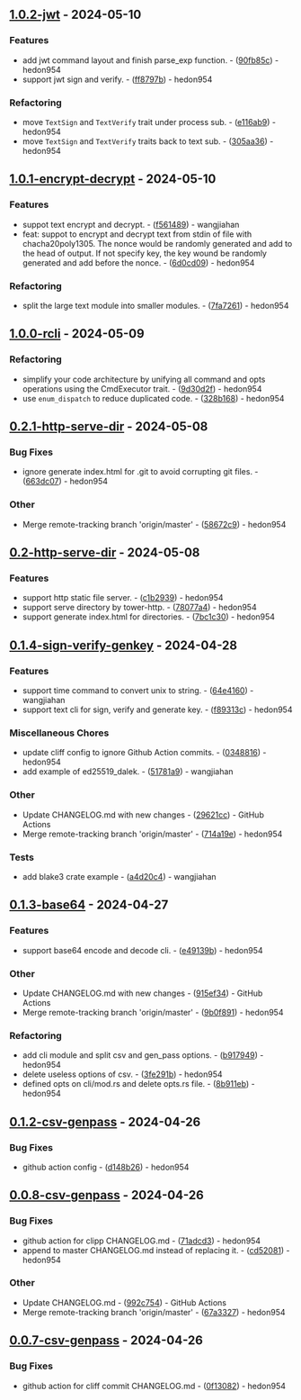 ## [1.0.2-jwt](https://github.com/hedon-rust-road/rcli/compare/v1.0.1-encrypt-decrypt..v1.0.2-jwt) - 2024-05-10

### Features

- add jwt command layout and finish parse_exp function. - ([90fb85c](https://github.com/hedon-rust-road/rcli/commit/90fb85c6799863522b634aaab2823db31bb6686b)) - hedon954
- support jwt sign and verify. - ([ff8797b](https://github.com/hedon-rust-road/rcli/commit/ff8797b5b0b1330314a1a0a6db6317906ee00f1f)) - hedon954

### Refactoring

- move `TextSign` and `TextVerify` trait under process sub. - ([e116ab9](https://github.com/hedon-rust-road/rcli/commit/e116ab957510b714291f7f8439a3b42d71471d9d)) - hedon954
- move `TextSign` and `TextVerify` traits back to text sub. - ([305aa36](https://github.com/hedon-rust-road/rcli/commit/305aa3645a3acd2684b2072dee81f51a2d2daa5d)) - hedon954

<!-- generated by git-cliff -->
## [1.0.1-encrypt-decrypt](https://github.com/hedon-rust-road/rcli/compare/v1.0.0-rcli..v1.0.1-encrypt-decrypt) - 2024-05-10

### Features

- suppot text encrypt and decrypt. - ([f561489](https://github.com/hedon-rust-road/rcli/commit/f561489addc667b06c8b7aa4e73f7dc174c40a80)) - wangjiahan
- feat: suppot to encrypt and decrypt text from stdin of file with chacha20poly1305.
The nonce would be randomly generated and add to the head of output.
If not specify key, the key wound be randomly generated and add before the nonce. - ([6d0cd09](https://github.com/hedon-rust-road/rcli/commit/6d0cd09fd910ac191384a70d1b5c37ea0d2065a8)) - hedon954

### Refactoring

- split the large text module into smaller modules. - ([7fa7261](https://github.com/hedon-rust-road/rcli/commit/7fa7261b5167cb8c1a9258920409bf56b8c57240)) - hedon954

<!-- generated by git-cliff -->
## [1.0.0-rcli](https://github.com/hedon-rust-road/rcli/compare/v0.2.1-http-serve-dir..v1.0.0-rcli) - 2024-05-09

### Refactoring

- simplify your code architecture by unifying all command and opts operations using the CmdExecutor trait. - ([9d30d2f](https://github.com/hedon-rust-road/rcli/commit/9d30d2f602503819cf978865aeb686378c6053b7)) - hedon954
- use `enum_dispatch` to reduce duplicated code. - ([328b168](https://github.com/hedon-rust-road/rcli/commit/328b168af837ab352cb7a7bfc8e551ab134535dc)) - hedon954

<!-- generated by git-cliff -->
## [0.2.1-http-serve-dir](https://github.com/hedon-rust-road/rcli/compare/v0.2-http-serve-dir..v0.2.1-http-serve-dir) - 2024-05-08

### Bug Fixes

- ignore generate index.html for .git to avoid corrupting git files. - ([663dc07](https://github.com/hedon-rust-road/rcli/commit/663dc070f3832ae4f8acd3853910c74c8f1a5a3f)) - hedon954

### Other

- Merge remote-tracking branch 'origin/master' - ([58672c9](https://github.com/hedon-rust-road/rcli/commit/58672c91b73142d080d2978a8d519e8fe316ce19)) - hedon954

<!-- generated by git-cliff -->
## [0.2-http-serve-dir](https://github.com/hedon-rust-road/rcli/compare/v0.1.4-sign-verify-genkey..v0.2-http-serve-dir) - 2024-05-08

### Features

- support http static file server. - ([c1b2939](https://github.com/hedon-rust-road/rcli/commit/c1b2939d4ad230f590ed4e3d983f0d324547ef13)) - hedon954
- support serve directory by tower-http. - ([78077a4](https://github.com/hedon-rust-road/rcli/commit/78077a46752129a31ccb4982fbfe8a15142724c9)) - hedon954
- support generate index.html for directories. - ([7bc1c30](https://github.com/hedon-rust-road/rcli/commit/7bc1c308dd0e2c743af6768447b699639bdbe9da)) - hedon954

<!-- generated by git-cliff -->
## [0.1.4-sign-verify-genkey](https://github.com/hedon-rust-road/rcli/compare/v0.1.3-base64..v0.1.4-sign-verify-genkey) - 2024-04-28

### Features

- support time command to convert unix to string. - ([64e4160](https://github.com/hedon-rust-road/rcli/commit/64e41606cd70813c9b7b84533ae55fe95b85ecd2)) - wangjiahan
- support text cli for sign, verify and generate key. - ([f89313c](https://github.com/hedon-rust-road/rcli/commit/f89313c2bb44dd97f13810dc2c546c802545198c)) - hedon954

### Miscellaneous Chores

- update cliff config to ignore Github Action commits. - ([0348816](https://github.com/hedon-rust-road/rcli/commit/03488160be7b38abd9d499b154b5196a032bbcb2)) - hedon954
- add example of ed25519_dalek. - ([51781a9](https://github.com/hedon-rust-road/rcli/commit/51781a911aa74bf0a7640b42a7e449f1ec8acced)) - wangjiahan

### Other

- Update CHANGELOG.md with new changes - ([29621cc](https://github.com/hedon-rust-road/rcli/commit/29621ccccdf472529ef1125fddf5e861ed0440f3)) - GitHub Actions
- Merge remote-tracking branch 'origin/master' - ([714a19e](https://github.com/hedon-rust-road/rcli/commit/714a19e0b80f7a68facdee140d3e4cc2ca2ec0dc)) - hedon954

### Tests

- add blake3 crate example - ([a4d20c4](https://github.com/hedon-rust-road/rcli/commit/a4d20c4b8c34f4ebc1ee351dc2eb1613bf383f9a)) - wangjiahan

<!-- generated by git-cliff -->
## [0.1.3-base64](https://github.com/hedon-rust-road/rcli/compare/v0.1.2-csv-genpass..v0.1.3-base64) - 2024-04-27

### Features

- support base64 encode and decode cli. - ([e49139b](https://github.com/hedon-rust-road/rcli/commit/e49139ba5cad5a2a5fc48bdbd6cad6b1adc11bfb)) - hedon954

### Other

- Update CHANGELOG.md with new changes - ([915ef34](https://github.com/hedon-rust-road/rcli/commit/915ef3430564c41adcb3a2890d7d19545099f1f9)) - GitHub Actions
- Merge remote-tracking branch 'origin/master' - ([9b0f891](https://github.com/hedon-rust-road/rcli/commit/9b0f891773faa72e816642ed0e918e021a4511a1)) - hedon954

### Refactoring

- add cli module and split csv and gen_pass options. - ([b917949](https://github.com/hedon-rust-road/rcli/commit/b917949af28e3540c28372a62e3de16ffd5be0c1)) - hedon954
- delete useless options of csv. - ([3fe291b](https://github.com/hedon-rust-road/rcli/commit/3fe291b9ba12039ec788c5256b44bec5adb62ecd)) - hedon954
- defined opts on cli/mod.rs and delete opts.rs file. - ([8b911eb](https://github.com/hedon-rust-road/rcli/commit/8b911ebb197b887075d57614919fad6a50c9d103)) - hedon954

<!-- generated by git-cliff -->
## [0.1.2-csv-genpass](https://github.com/hedon-rust-road/rcli/compare/v0.1.1-csv-genpass..v0.1.2-csv-genpass) - 2024-04-26

### Bug Fixes

- github action config - ([d148b26](https://github.com/hedon-rust-road/rcli/commit/d148b268b6208394051962c0d035aae50b2c9c93)) - hedon954

<!-- generated by git-cliff -->
## [0.0.8-csv-genpass](https://github.com/hedon-rust-road/rcli/compare/v0.0.7-csv-genpass..v0.0.8-csv-genpass) - 2024-04-26

### Bug Fixes

- github action for clipp CHANGELOG.md - ([71adcd3](https://github.com/hedon-rust-road/rcli/commit/71adcd3984aa3a06736961bbc1b7573613581ed5)) - hedon954
- append to master CHANGELOG.md instead of replacing it. - ([cd52081](https://github.com/hedon-rust-road/rcli/commit/cd520811880b4fc17f5ce14703abced26cfee491)) - hedon954

### Other

- Update CHANGELOG.md - ([992c754](https://github.com/hedon-rust-road/rcli/commit/992c754b7d5bc6df0f2c3cb3e6c53f11487fd096)) - GitHub Actions
- Merge remote-tracking branch 'origin/master' - ([67a3327](https://github.com/hedon-rust-road/rcli/commit/67a33278c61f19c52a1ff660e7ea739c86ccc543)) - hedon954

## [0.0.7-csv-genpass](https://github.com/hedon-rust-road/rcli/compare/v0.0.6-csv-genpass..v0.0.7-csv-genpass) - 2024-04-26

### Bug Fixes

- github action for cliff commit CHANGELOG.md - ([0f13082](https://github.com/hedon-rust-road/rcli/commit/0f1308243c77b2573bdd786a0c8ecebd2987a87d)) - hedon954

<!-- generated by git-cliff -->
